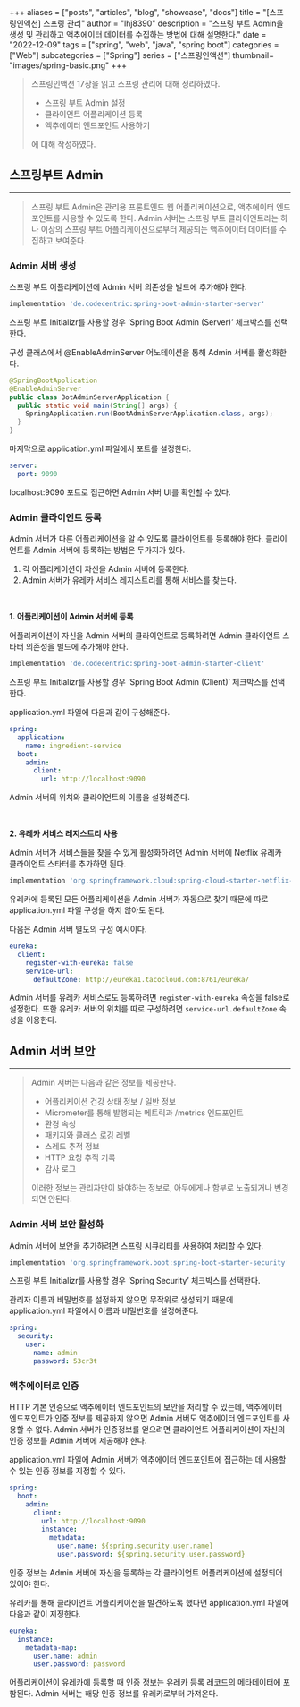 +++
aliases = ["posts", "articles", "blog", "showcase", "docs"]
title = "[스프링인액션] 스프링 관리"
author = "lhj8390"
description = "스프링 부트 Admin을 생성 및 관리하고 액추에이터 데이터를 수집하는 방법에 대해 설명한다."
date = "2022-12-09"
tags = ["spring", "web", "java", "spring boot"]
categories = ["Web"]
subcategories = ["Spring"]
series = ["스프링인액션"]
thumbnail= "images/spring-basic.png"
+++

> 스프링인액션 17장을 읽고 스프링 관리에 대해 정리하였다.
> 
> - 스프링 부트 Admin 설정
> - 클라이언트 어플리케이션 등록
> - 액추에이터 엔드포인트 사용하기
> 
> 에 대해 작성하였다.
> 

## 스프링부트 Admin

---

> 스프링 부트 Admin은 관리용 프론트엔드 웹 어플리케이션으로, 액추에이터 엔드포인트를 사용할 수 있도록 한다. Admin 서버는 스프링 부트 클라이언트라는 하나 이상의 스프링 부트 어플리케이션으로부터 제공되는 액추에이터 데이터를 수집하고 보여준다.
> 

### Admin 서버 생성

스프링 부트 어플리케이션에 Admin 서버 의존성을 빌드에 추가해야 한다.

```groovy
implementation 'de.codecentric:spring-boot-admin-starter-server'
```

스프링 부트 Initializr를 사용할 경우 ‘Spring Boot Admin (Server)’ 체크박스를 선택한다.

구성 클래스에서 @EnableAdminServer 어노테이션을 통해 Admin 서버를 활성화한다.

```java
@SpringBootApplication
@EnableAdminServer
public class BotAdminServerApplication {
  public static void main(String[] args) {
    SpringApplication.run(BootAdminServerApplication.class, args);
  }
}
```

마지막으로 application.yml 파일에서 포트를 설정한다.

```yaml
server:
  port: 9090
```

localhost:9090 포트로 접근하면 Admin 서버 UI를 확인할 수 있다.

### Admin 클라이언트 등록

Admin 서버가 다른 어플리케이션을 알 수 있도록 클라이언트를 등록해야 한다. 클라이언트를 Admin 서버에 등록하는 방법은 두가지가 있다.

1. 각 어플리케이션이 자신을 Admin 서버에 등록한다.
2. Admin 서버가 유레카 서비스 레지스트리를 통해 서비스를 찾는다.

<br/>

**1. 어플리케이션이 Admin 서버에 등록**

어플리케이션이 자신을 Admin 서버의 클라이언트로 등록하려면 Admin 클라이언트 스타터 의존성을 빌드에 추가해야 한다.

```groovy
implementation 'de.codecentric:spring-boot-admin-starter-client'
```

스프링 부트 Initializr를 사용할 경우 ‘Spring Boot Admin (Client)’ 체크박스를 선택한다.

application.yml 파일에 다음과 같이 구성해준다.

```yaml
spring:
  application:
    name: ingredient-service
  boot:
    admin:
      client:
        url: http://localhost:9090
```

Admin 서버의 위치와 클라이언트의 이름을 설정해준다.

<br/>

**2. 유레카 서비스 레지스트리 사용**

Admin 서버가 서비스들을 찾을 수 있게 활성화하려면 Admin 서버에 Netflix 유레카 클라이언트 스타터를 추가하면 된다. 

```groovy
implementation 'org.springframework.cloud:spring-cloud-starter-netflix-eureka-client'
```

유레카에 등록된 모든 어플리케이션을 Admin 서버가 자동으로 찾기 때문에 따로 application.yml 파일 구성을 하지 않아도 된다.

다음은 Admin 서버 별도의 구성 예시이다.

```yaml
eureka:
  client:
    register-with-eureka: false
    service-url:
      defaultZone: http://eureka1.tacocloud.com:8761/eureka/
```

Admin 서버를 유레카 서비스로도 등록하려면 `register-with-eureka` 속성을 false로 설정한다. 또한 유레카 서버의 위치를 따로 구성하려면 `service-url.defaultZone` 속성을 이용한다.

## Admin 서버 보안

---

> Admin 서버는 다음과 같은 정보를 제공한다.
> 
> - 어플리케이션 건강 상태 정보 / 일반 정보
> - Micrometer를 통해 발행되는 메트릭과 /metrics 엔드포인트
> - 환경 속성
> - 패키지와 클래스 로깅 레벨
> - 스레드 추적 정보
> - HTTP 요청 추적 기록
> - 감사 로그
> 
> 이러한 정보는 관리자만이 봐야하는 정보로, 아무에게나 함부로 노출되거나 변경되면 안된다. 
> 

### Admin 서버 보안 활성화

Admin 서버에 보안을 추가하려면 스프링 시큐리티를 사용하여 처리할 수 있다.

```groovy
implementation 'org.springframework.boot:spring-boot-starter-security'
```

스프링 부트 Initializr를 사용할 경우 ‘Spring Security’ 체크박스를 선택한다.

관리자 이름과 비밀번호를 설정하지 않으면 무작위로 생성되기 때문에 application.yml 파일에서 이름과 비밀번호를 설정해준다.

```yaml
spring:
  security:
    user:
      name: admin
      password: 53cr3t
```

### 액추에이터로 인증

HTTP 기본 인증으로 액추에이터 엔드포인트의 보안을 처리할 수 있는데, 액추에이터 엔드포인트가 인증 정보를 제공하지 않으면 Admin 서버도 액추에이터 엔드포인트를 사용할 수 없다. Admin 서버가 인증정보를 얻으려면 <span class="red">클라이언트 어플리케이션이 자신의 인증 정보를 Admin 서버에 제공해야 한다.</span>

application.yml 파일에 Admin 서버가 액추에이터 엔드포인트에 접근하는 데 사용할 수 있는 인증 정보를 지정할 수 있다.

```yaml
spring:
  boot:
    admin:
      client:
        url: http://localhost:9090
        instance:
          metadata:
            user.name: ${spring.security.user.name}
            user.password: ${spring.security.user.password}
```

인증 정보는 Admin 서버에 자신을 등록하는 각 클라이언트 어플리케이션에 설정되어 있어야 한다.

유레카를 통해 클라이언트 어플리케이션을 발견하도록 했다면 application.yml 파일에 다음과 같이 지정한다.

```yaml
eureka:
  instance:
    metadata-map:
      user.name: admin
      user.password: password
```

어플리케이션이 유레카에 등록할 때 인증 정보는 유레카 등록 레코드의 메타데이터에 포함된다. Admin 서버는 해당 인증 정보를 유레카로부터 가져온다.